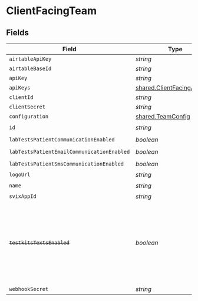 # ClientFacingTeam


## Fields

| Field                                                                                                                   | Type                                                                                                                    | Required                                                                                                                | Description                                                                                                             |
| ----------------------------------------------------------------------------------------------------------------------- | ----------------------------------------------------------------------------------------------------------------------- | ----------------------------------------------------------------------------------------------------------------------- | ----------------------------------------------------------------------------------------------------------------------- |
| `airtableApiKey`                                                                                                        | *string*                                                                                                                | :heavy_minus_sign:                                                                                                      | N/A                                                                                                                     |
| `airtableBaseId`                                                                                                        | *string*                                                                                                                | :heavy_minus_sign:                                                                                                      | N/A                                                                                                                     |
| `apiKey`                                                                                                                | *string*                                                                                                                | :heavy_minus_sign:                                                                                                      | N/A                                                                                                                     |
| `apiKeys`                                                                                                               | [shared.ClientFacingApiKey](../../models/shared/clientfacingapikey.md)[]                                                | :heavy_minus_sign:                                                                                                      | N/A                                                                                                                     |
| `clientId`                                                                                                              | *string*                                                                                                                | :heavy_minus_sign:                                                                                                      | N/A                                                                                                                     |
| `clientSecret`                                                                                                          | *string*                                                                                                                | :heavy_minus_sign:                                                                                                      | N/A                                                                                                                     |
| `configuration`                                                                                                         | [shared.TeamConfig](../../models/shared/teamconfig.md)                                                                  | :heavy_minus_sign:                                                                                                      | N/A                                                                                                                     |
| `id`                                                                                                                    | *string*                                                                                                                | :heavy_check_mark:                                                                                                      | N/A                                                                                                                     |
| `labTestsPatientCommunicationEnabled`                                                                                   | *boolean*                                                                                                               | :heavy_check_mark:                                                                                                      | N/A                                                                                                                     |
| `labTestsPatientEmailCommunicationEnabled`                                                                              | *boolean*                                                                                                               | :heavy_check_mark:                                                                                                      | N/A                                                                                                                     |
| `labTestsPatientSmsCommunicationEnabled`                                                                                | *boolean*                                                                                                               | :heavy_check_mark:                                                                                                      | N/A                                                                                                                     |
| `logoUrl`                                                                                                               | *string*                                                                                                                | :heavy_minus_sign:                                                                                                      | N/A                                                                                                                     |
| `name`                                                                                                                  | *string*                                                                                                                | :heavy_check_mark:                                                                                                      | N/A                                                                                                                     |
| `svixAppId`                                                                                                             | *string*                                                                                                                | :heavy_minus_sign:                                                                                                      | N/A                                                                                                                     |
| ~~`testkitsTextsEnabled`~~                                                                                              | *boolean*                                                                                                               | :heavy_check_mark:                                                                                                      | : warning: ** DEPRECATED **: This will be removed in a future release, please migrate away from it as soon as possible. |
| `webhookSecret`                                                                                                         | *string*                                                                                                                | :heavy_minus_sign:                                                                                                      | N/A                                                                                                                     |